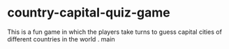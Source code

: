 

# country-capital-quiz-game
This is a fun game in which the players take turns to guess capital cities of different countries in the world .
 main
